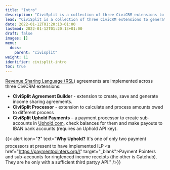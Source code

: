 ```yaml
---
title: "Intro"
description: "CiviSplit is a collection of three CiviCRM extensions to generate, store and process income-sharing agreements, using Revenue Sharing Language (RSL)"
lead: "CiviSplit is a collection of three CiviCRM extensions to generate, store and process income-sharing agreements, using Revenue Sharing Language."
date: 2022-01-12T01:20:13+01:00
lastmod: 2022-01-12T01:20:13+01:00
draft: false
images: []
menu: 
  docs:
    parent: "civisplit"
weight: 11
identifier: civisplit-intro
toc: true
---
```


[Revenue Sharing Language (RSL)](/docs/rsl/) agreements are implemented across three CiviCRM extensions:
 - **CiviSplit Agreement Builder** - extension to create, save and generate income sharing agreements.
 - **CiviSplit Processor** - extension to calculate and process amounts owed to different process
 - **CiviSplit Uphold Payments** – a payment processor to create sub-accounts in [Uphold.com](https://uphold.com), check balances for them and make payouts to IBAN bank accounts (requires an Uphold API key).

 {{< alert icon="❓" text="<strong>Why Uphold?</strong> It's one of only two payment processors at present to have implemented ILP <a href=\"https://paymentpointers.org/\" target=\"_blank\">Payment Pointers</a> and sub-accounts for ringfenced income receipts (the other is Gatehub). They are he only with a sufficient third partyy API." />}}
